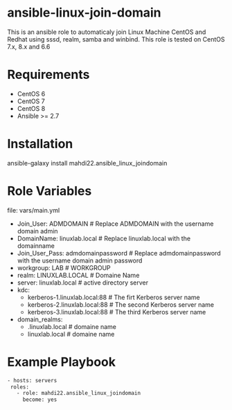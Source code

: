 <h1>ansible-linux-join-domain</h1>
This is an ansible role to automaticaly join Linux Machine CentOS and Redhat using sssd, realm, samba and winbind. This role is tested on CentOS 7.x, 8.x and 6.6

# Requirements

- CentOS 6
- CentOS 7
- CentOS 8
- Ansible >= 2.7

# Installation

ansible-galaxy install mahdi22.ansible_linux_joindomain

# Role Variables

file: vars/main.yml
* Join_User: ADMDOMAIN # Replace ADMDOMAIN with the username domain admin
* DomainName: linuxlab.local # Replace linuxlab.local with the domainname
* Join_User_Pass: admdomainpassword # Replace admdomainpassword with the username domain admin password
* workgroup: LAB # WORKGROUP
* realm: LINUXLAB.LOCAL # Domaine Name
* server: linuxlab.local # active directory server
* kdc:
    - kerberos-1.linuxlab.local:88 # The firt Kerberos server name
    - kerberos-2.linuxlab.local:88 # The second Kerberos server name
    - kerberos-3.linuxlab.local:88 # The third Kerberos server name
* domain_realms:
    - .linuxlab.local # domaine name
    - linuxlab.local # domaine name
    
 # Example Playbook
 ```sh
- hosts: servers
  roles:
    - role: mahdi22.ansible_linux_joindomain
      become: yes
